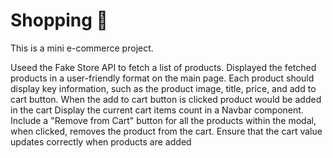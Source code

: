 # Shopping 🛒
This is a mini e-commerce project.

Useed the Fake Store API to fetch a list of products.
Displayed the fetched products in a user-friendly format on the main page.
Each product should display key information, such as the product image, title, price, and add to cart button.
When the add to cart button is clicked product would be added in the cart
Display the current cart items count in a Navbar component.
Include a "Remove from Cart" button for all the products within the modal, when clicked, removes the product from the cart.
Ensure that the cart value updates correctly when products are added
